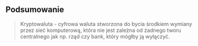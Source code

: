 ## Podsumowanie
>Kryptowaluta - cyfrowa waluta stworzona do bycia środkiem wymiany przez sieć komputerową, która nie jest zależna od żadnego tworu centralnego jak np. rząd czy bank, który mógłby ją wyłączyć.